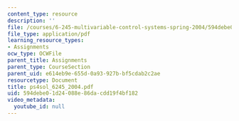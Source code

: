 ```yaml
---
content_type: resource
description: ''
file: /courses/6-245-multivariable-control-systems-spring-2004/594debe01d24088e86dacdd19f4bf182_ps4sol_6245_2004.pdf
file_type: application/pdf
learning_resource_types:
- Assignments
ocw_type: OCWFile
parent_title: Assignments
parent_type: CourseSection
parent_uid: e614eb9e-655d-0a93-927b-bf5cdab2c2ae
resourcetype: Document
title: ps4sol_6245_2004.pdf
uid: 594debe0-1d24-088e-86da-cdd19f4bf182
video_metadata:
  youtube_id: null
---
```

